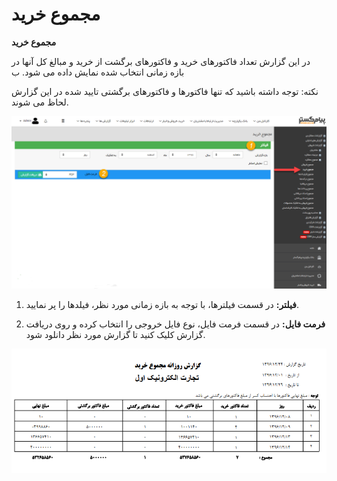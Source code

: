 # مجموع خرید    

**مجموع خرید**

در این گزارش تعداد فاکتورهای خرید و فاکتورهای برگشت از خرید و مبالغ کل آنها در بازه زمانی انتخاب شده نمایش داده می شود. ب

نکته: توجه داشته باشید که تنها فاکتورها و فاکتورهای برگشتی تایید شده در این گزارش لحاظ می شوند.

![](Totalbuys/TotalBuy1.png)

1. **فیلتر:** در قسمت فیلترها، با توجه به بازه زمانی مورد نظر، فیلدها را پر نمایید.

2. **فرمت فایل:** در قسمت فرمت فایل، نوع فایل خروجی را انتخاب کرده و روی دریافت گزارش کلیک کنید تا گزارش مورد نظر دانلود شود.

![](Totalbuys/TotalBuy2.png)